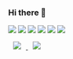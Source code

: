 ### Hi there 👋

<!--
**jaywoong/jaywoong** is a ✨ _special_ ✨ repository because its `README.md` (this file) appears on your GitHub profile.

Here are some ideas to get you started:

- 🔭 I’m currently working on ...
- 🌱 I’m currently learning ...
- 👯 I’m looking to collaborate on ...
- 🤔 I’m looking for help with ...
- 💬 Ask me about ...
- 📫 How to reach me: ...
- 😄 Pronouns: ...
- ⚡ Fun fact: ...
-->


<img src="https://img.shields.io/badge/Python-3776AB?style=flat-square&logo=Python&logoColor=white"/> <img src="https://img.shields.io/badge/Django-092E20?style=flat-square&logo=Django&logoColor=white"/> <img src="https://img.shields.io/badge/JavaScript-F7DF1E?style=flat-square&logo=JavaScript&logoColor=white"/> <img src="https://img.shields.io/badge/HTML5-E34F26?style=flat-square&logo=HTML5&logoColor=white"/> <img src="https://img.shields.io/badge/CSS3-1572B6?style=flat-square&logo=CSS3&logoColor=white"/> <img src="https://img.shields.io/badge/MySQL-4479A1?style=flat-square&logo=MySQL&logoColor=white"/> 

</a> <a href="https://instagram.com/jay_0r0"> <img src="http://img.shields.io/badge/-Instagram-black?style=flat&logo=Instagram&link=https://instagram.com/jay_0r0/" style="height : auto; margin-left : 10px; margin-right : 10px;"/>
</a> <a href="https://instagram.com/jay_0r0"> <img src="http://img.shields.io/badge/-Linkedin-blue?style=flat&logo=Linkedin&link=https://instagram.com/jay_0r0/" style="height : auto; margin-left : 10px; margin-right : 10px;"/>

